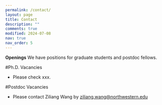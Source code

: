 ```yaml
---
permalink: /contact/
layout: page
title: Contact
description: ""
comments: true
modified: 2024-07-08
nav: true
nav_order: 5
---
```


**Openings**
We have positions for graduate students and postdoc fellows.

#Ph.D. Vacancies
- Please check xxx.

#Postdoc Vacancies
- Please contact Ziliang Wang by ziliang.wang@northwestern.edu
